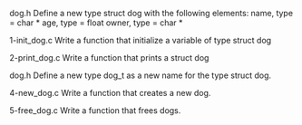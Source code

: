dog.h
Define a new type struct dog with the following elements:
name, type = char *
age, type = float
owner, type = char *

1-init_dog.c
Write a function that initialize a variable of type struct dog

2-print_dog.c
Write a function that prints a struct dog

dog.h
Define a new type dog_t as a new name for the type struct dog.

4-new_dog.c
Write a function that creates a new dog.

5-free_dog.c
Write a function that frees dogs.

